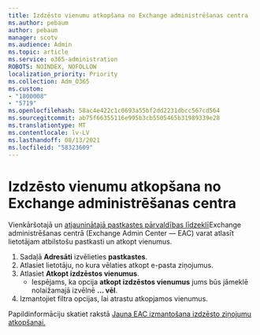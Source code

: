 ```yaml
---
title: Izdzēsto vienumu atkopšana no Exchange administrēšanas centra
ms.author: pebaum
author: pebaum
manager: scotv
ms.audience: Admin
ms.topic: article
ms.service: o365-administration
ROBOTS: NOINDEX, NOFOLLOW
localization_priority: Priority
ms.collection: Adm_O365
ms.custom:
- "1800008"
- "5719"
ms.openlocfilehash: 58ac4e422c1c0693a55bf2dd2231dbcc567cd564
ms.sourcegitcommit: ab75f66355116e995b3cb5505465b31989339e28
ms.translationtype: MT
ms.contentlocale: lv-LV
ms.lasthandoff: 08/13/2021
ms.locfileid: "58323609"
---
```

# <a name="recover-deleted-items-from-exchange-admin-center"></a>Izdzēsto vienumu atkopšana no Exchange administrēšanas centra

Vienkāršotajā un [atjauninātajā pastkastes pārvaldības līdzeklī](https://admin.exchange.microsoft.com/#/mailboxes)Exchange administrēšanas centrā (Exchange Admin Center — EAC) varat atlasīt lietotājam atbilstošu pastkasti un atkopt vienumus.

1. Sadaļā **Adresāti** izvēlieties **pastkastes**.
2. Atlasiet lietotāju, no kura vēlaties atkopt e-pasta ziņojumus.
3. Atlasiet **Atkopt izdzēstos vienumus**.
    - Iespējams, ka opcija **atkopt izdzēstos vienumus** jums būs jāmeklē nolaižamajā izvēlnē **... vēl**.
4. Izmantojiet filtra opcijas, lai atrastu atkopjamos vienumus.

Papildinformāciju skatiet rakstā [Jauna EAC izmantošana izdzēsto ziņojumu atkopšanai.](https://docs.microsoft.com/exchange/recipients-in-exchange-online/manage-user-mailboxes/recover-deleted-messages#use-new-eac-for-recovering-deleted-messages)
